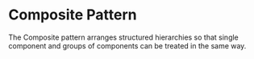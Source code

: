 ﻿# Composite Pattern

The Composite pattern arranges structured hierarchies so that single component
and groups of components can be treated in the same way.